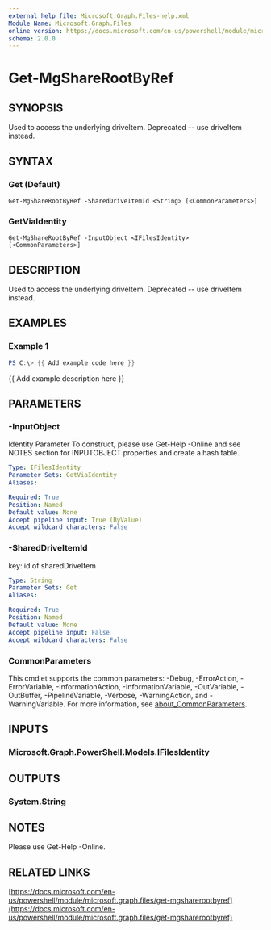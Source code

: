 ```yaml
---
external help file: Microsoft.Graph.Files-help.xml
Module Name: Microsoft.Graph.Files
online version: https://docs.microsoft.com/en-us/powershell/module/microsoft.graph.files/get-mgsharerootbyref
schema: 2.0.0
---
```


# Get-MgShareRootByRef

## SYNOPSIS
Used to access the underlying driveItem.
Deprecated -- use driveItem instead.

## SYNTAX

### Get (Default)
```
Get-MgShareRootByRef -SharedDriveItemId <String> [<CommonParameters>]
```

### GetViaIdentity
```
Get-MgShareRootByRef -InputObject <IFilesIdentity> [<CommonParameters>]
```

## DESCRIPTION
Used to access the underlying driveItem.
Deprecated -- use driveItem instead.

## EXAMPLES

### Example 1
```powershell
PS C:\> {{ Add example code here }}
```

{{ Add example description here }}

## PARAMETERS

### -InputObject
Identity Parameter
To construct, please use Get-Help -Online and see NOTES section for INPUTOBJECT properties and create a hash table.

```yaml
Type: IFilesIdentity
Parameter Sets: GetViaIdentity
Aliases:

Required: True
Position: Named
Default value: None
Accept pipeline input: True (ByValue)
Accept wildcard characters: False
```

### -SharedDriveItemId
key: id of sharedDriveItem

```yaml
Type: String
Parameter Sets: Get
Aliases:

Required: True
Position: Named
Default value: None
Accept pipeline input: False
Accept wildcard characters: False
```

### CommonParameters
This cmdlet supports the common parameters: -Debug, -ErrorAction, -ErrorVariable, -InformationAction, -InformationVariable, -OutVariable, -OutBuffer, -PipelineVariable, -Verbose, -WarningAction, and -WarningVariable. For more information, see [about_CommonParameters](http://go.microsoft.com/fwlink/?LinkID=113216).

## INPUTS

### Microsoft.Graph.PowerShell.Models.IFilesIdentity
## OUTPUTS

### System.String
## NOTES
Please use Get-Help -Online.

## RELATED LINKS

[https://docs.microsoft.com/en-us/powershell/module/microsoft.graph.files/get-mgsharerootbyref](https://docs.microsoft.com/en-us/powershell/module/microsoft.graph.files/get-mgsharerootbyref)

